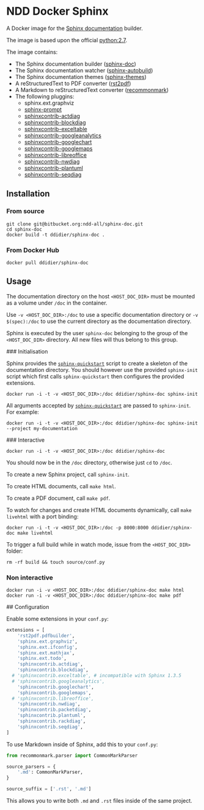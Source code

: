 # NDD Docker Sphinx

A Docker image for the [Sphinx documentation](http://sphinx-doc.org) builder.

The image is based upon the official [python:2.7](https://hub.docker.com/_/python/).

The image contains:

- The Sphinx documentation builder ([sphinx-doc](http://sphinx-doc.org))
- The Sphinx documentation watcher ([sphinx-autobuild](https://github.com/GaretJax/sphinx-autobuild))
- The Sphinx documentation themes ([sphinx-themes](http://docs.writethedocs.org/tools/sphinx-themes))
- A reStructuredText to PDF converter ([rst2pdf](https://github.com/rst2pdf/rst2pdf))
- A Markdown to reStructuredText converter ([recommonmark](https://github.com/rtfd/recommonmark))
- The following pluggins:
    - sphinx.ext.graphviz
    - [sphinx-prompt](https://pypi.python.org/pypi/sphinx-prompt)
    - [sphinxcontrib-actdiag](https://pypi.python.org/pypi/sphinxcontrib-actdiag)
    - [sphinxcontrib-blockdiag](https://pypi.python.org/pypi/sphinxcontrib-blockdiag)
    - [sphinxcontrib-exceltable](https://pypi.python.org/pypi/sphinxcontrib-exceltable)
    - [sphinxcontrib-googleanalytics](https://pypi.python.org/pypi/sphinxcontrib-googleanalytics)
    - [sphinxcontrib-googlechart](https://pypi.python.org/pypi/sphinxcontrib-googlechart)
    - [sphinxcontrib-googlemaps](https://pypi.python.org/pypi/sphinxcontrib-googlemaps)
    - [sphinxcontrib-libreoffice](https://pypi.python.org/pypi/sphinxcontrib-libreoffice)
    - [sphinxcontrib-nwdiag](https://pypi.python.org/pypi/sphinxcontrib-nwdiag)
    - [sphinxcontrib-plantuml](https://pypi.python.org/pypi/sphinxcontrib-plantuml)
    - [sphinxcontrib-seqdiag](https://pypi.python.org/pypi/sphinxcontrib-seqdiag)


## Installation

### From source

```
git clone git@bitbucket.org:ndd-all/sphinx-doc.git
cd sphinx-doc
docker build -t ddidier/sphinx-doc .
```

### From Docker Hub

```
docker pull ddidier/sphinx-doc
```



## Usage

The documentation directory on the host `<HOST_DOC_DIR>` must be mounted as a volume under `/doc` in the container.

Use `-v <HOST_DOC_DIR>:/doc` to use a specific documentation directory or `-v $(spec):/doc` to use the current directory as the documentation directory.

Sphinx is executed by the user `sphinx-doc` belonging to the group of the `<HOST_DOC_DIR>` directory. All new files will thus belong to this group.

### Initialisation

Sphinx provides the [`sphinx-quickstart`](http://sphinx-doc.org/invocation.html) script to create a skeleton of the documentation directory. You should however use the provided `sphinx-init` script which first calls `sphinx-quickstart` then configures the provided extensions.

```
docker run -i -t -v <HOST_DOC_DIR>:/doc ddidier/sphinx-doc sphinx-init
```

All arguments accepted by [`sphinx-quickstart`](http://sphinx-doc.org/invocation.html) are passed to `sphinx-init`. For example:

```
docker run -i -t -v <HOST_DOC_DIR>:/doc ddidier/sphinx-doc sphinx-init --project my-documentation
```

### Interactive

```
docker run -i -t -v <HOST_DOC_DIR>:/doc ddidier/sphinx-doc
```

You should now be in the `/doc` directory, otherwise just `cd` to `/doc`.

To create a new Sphinx project, call `sphinx-init`.

To create HTML documents, call `make html`.

To create a PDF document, call `make pdf`.

To watch for changes and create HTML documents dynamically, call `make livehtml` with a port binding:

```
docker run -i -t -v <HOST_DOC_DIR>:/doc -p 8000:8000 ddidier/sphinx-doc make livehtml
```

To trigger a full build while in watch mode, issue from the `<HOST_DOC_DIR>` folder:

```
rm -rf build && touch source/conf.py
```

### Non interactive

```
docker run -i -v <HOST_DOC_DIR>:/doc ddidier/sphinx-doc make html
docker run -i -v <HOST_DOC_DIR>:/doc ddidier/sphinx-doc make pdf
```



## Configuration

Enable some extensions in your `conf.py`:

```python
extensions = [
    'rst2pdf.pdfbuilder',
    'sphinx.ext.graphviz',
    'sphinx.ext.ifconfig',
    'sphinx.ext.mathjax',
    'sphinx.ext.todo',
    'sphinxcontrib.actdiag',
    'sphinxcontrib.blockdiag',
  # 'sphinxcontrib.exceltable', # incompatible with Sphinx 1.3.5
  # 'sphinxcontrib.googleanalytics',
    'sphinxcontrib.googlechart',
    'sphinxcontrib.googlemaps',
  # 'sphinxcontrib.libreoffice',
    'sphinxcontrib.nwdiag',
    'sphinxcontrib.packetdiag',
    'sphinxcontrib.plantuml',
    'sphinxcontrib.rackdiag',
    'sphinxcontrib.seqdiag',
]
```

To use Markdown inside of Sphinx, add this to your `conf.py`:

```python
from recommonmark.parser import CommonMarkParser

source_parsers = {
    '.md': CommonMarkParser,
}

source_suffix = ['.rst', '.md']
```

This allows you to write both `.md` and `.rst` files inside of the same project.
